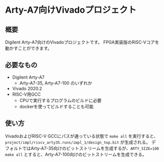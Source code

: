 # Arty-A7向けVivadoプロジェクト

## 概要

Digilent Arty-A7向けのVivadoプロジェクトです。 FPGA実装版のRISC-Vコアを動かすことができます。

## 必要なもの

* Digilent Arty-A7
    * Arty-A7-35, Arty-A7-100 のいずれか
* Vivado 2020.2
* RISC-V用GCC
    * CPUで実行するプログラムのビルドに必要
    * dockerを使ってビルドすることも可能

## 使い方

VivadoおよびRISC-V GCCにパスが通っている状態で `make all` を実行すると、 `project/impl/riscv_arty35.runs/impl_1/design_top.bit` が生成される。
デフォルトではArty-A7-35向けのビットストリームを生成するが、`ARTY_SIZE=100 make all` とすると、Arty-A7-100向けのビットストリームを生成できる。

